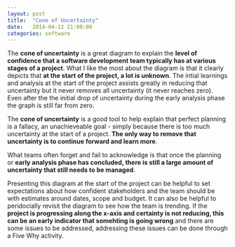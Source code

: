 ```yaml
---
layout: post
title:  "Cone of Uncertainty"
date:   2014-04-12 21:00:00
categories: software
---
```


<div id="cone-of-uncertainty" class="graph"></div>
<script type="text/javascript">
  var svg = dimple.newSvg("#cone-of-uncertainty", '100%', 500);
  var data = [
    { 'Type':'Positive', 'Project Stage':'Initial Concept', 'Planning Uncertainty':10},
    { 'Type':'Positive', 'Project Stage':'Discovery', 'Planning Uncertainty':5},
    { 'Type':'Positive', 'Project Stage':'Inception', 'Planning Uncertainty':2.5},
    { 'Type':'Positive', 'Project Stage':'Delivery', 'Planning Uncertainty':1.25},
    { 'Type':'Positive', 'Project Stage':'Completion', 'Planning Uncertainty':0},

    { 'Type':'Negative', 'Project Stage':'Initial Concept', 'Planning Uncertainty':-10},
    { 'Type':'Negative', 'Project Stage':'Discovery', 'Planning Uncertainty':-5},
    { 'Type':'Negative', 'Project Stage':'Inception', 'Planning Uncertainty':-2.5},
    { 'Type':'Negative', 'Project Stage':'Delivery', 'Planning Uncertainty':-1.25},
    { 'Type':'Negative', 'Project Stage':'Completion', 'Planning Uncertainty':0}
  ];
  var chart = new dimple.chart(svg, data);

  var x = chart.addCategoryAxis('x', 'Project Stage');
  x.addOrderRule(['Initial Concept', 'Discovery', 'Inception', 'Delivery', 'Completion']);
  x.fontSize = '0.9em';
  x.fontFamily = 'inherit';

  var y = chart.addMeasureAxis('y', 'Planning Uncertainty');
  y.fontSize = '0.9em'
  y.fontFamily = 'inherit';

  var series = chart.addSeries('Type', dimple.plot.line);
  series.interpolation = 'cardinal';

  chart.draw();
  window.onresize = function () {
    chart.draw(0, true);
  };
</script>

The **cone of uncertainty** is a great diagram to explain the **level of confidence
that a software development team typically has at various stages of a project**.
What I like the most about the diagram is that it clearly depicts that **at the
start of the project, a lot is unknown**. The intial learnings and analysis at
the start of the project assists greatly in reducing that uncertainty
but it never removes all uncertainty (it never reaches zero). Even after the
the initial drop of uncertainty during the early analysis phase the graph is
still far from zero.

The **cone of uncertainty** is a good tool to help explain that perfect
planning is a fallacy, an unachieveable goal - simply because there is too much
uncertainty at the start of a project. **The only way to remove that uncertainty
is to continue forward and learn more**.

What teams often forget and fail to acknowledge is that once the planning or
**early analysis phase has concluded, there is still a large amount of
uncertainty that still needs to be managed**.

Presenting this diagram at the start of the project can be helpful to set
expectations about how confident stakeholders and the team should be with
estimates around dates, scope and budget. It can also be helpful to
peridocially revisit the diagram to see how the team is trending. If the
**project is progressing along the x-axis and certainty is not reducing, this can
be an early indicator that somehting is going wrong** and there are some issues
to be addressed, addressing these issues can be done through a Five Why
activity.
